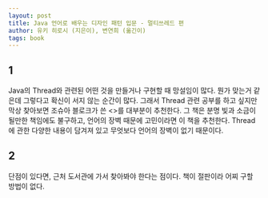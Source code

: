 ```yaml
---
layout: post
title: Java 언어로 배우는 디자인 패턴 입문 - 멀티쓰레드 편
author: 유키 히로시 (지은이), 변연희 (옮긴이)
tags: book
---
```


## 1

Java의 Thread와 관련된 어떤 것을 만들거나 구현할 때 망설임이 많다. 뭔가 맞는거 같은데 그렇다고 확신이 서지 않는 순간이 많다. 그래서 Thread 관련 공부를 하고 싶지만 막상 찾아보면 조슈아 블로크가 쓴 <<Java Concurrency in Practice>>를 대부분이 추천한다. 그 책은 분명 빛과 소금이 될만한 책임에도 불구하고, 언어의 장벽 때문에 고민이라면 이 책을 추천한다. Thread에 관한 다양한 내용이 담겨져 있고 무엇보다 언어의 장벽이 없기 때문이다.

## 2

단점이 있다면, 근처 도서관에 가서 찾아봐야 한다는 점이다. 책이 절판이라 어찌 구할 방법이 없다.

